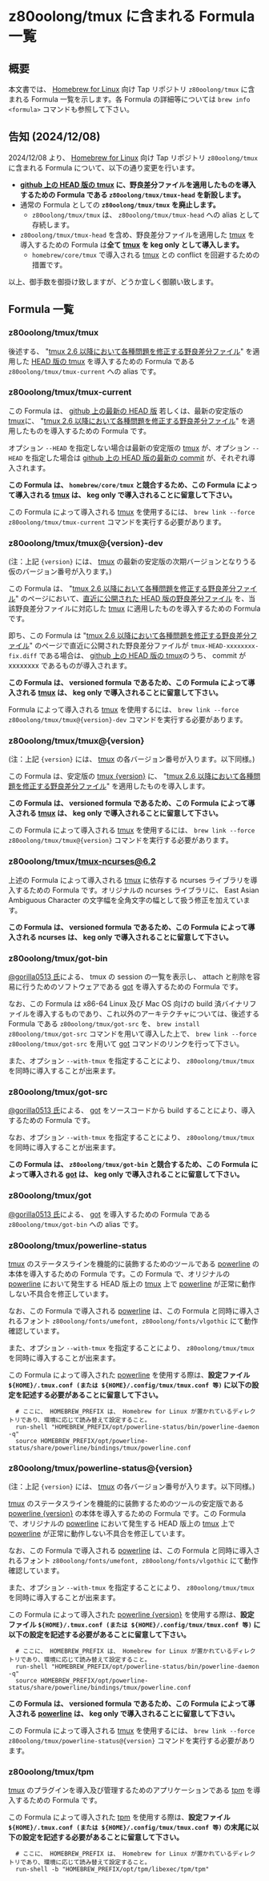 # z80oolong/tmux に含まれる Formula 一覧

## 概要

本文書では、 [Homebrew for Linux][BREW] 向け Tap リポジトリ ```z80oolong/tmux``` に含まれる Formula 一覧を示します。各 Formula の詳細等については ```brew info <formula>``` コマンドも参照して下さい。

## 告知 (2024/12/08)

2024/12/08 より、 [Homebrew for Linux][BREW] 向け Tap リポジトリ ```z80oolong/tmux``` に含まれる Formula について、以下の通り変更を行います。

- **[github 上の HEAD 版の tmux][TGIT] に、野良差分ファイルを適用したものを導入するための Formula である ```z80oolong/tmux/tmux-head``` を新設します。**
- 通常の Formula としての **```z80oolong/tmux/tmux``` を廃止します。**
    - ```z80oolong/tmux/tmux``` は、 ```z80oolong/tmux/tmux-head``` への alias として存続します。
- ```z80oolong/tmux/tmux-head``` を含め、野良差分ファイルを適用した [tmux][TMUX] を導入するための Formula は**全て [tmux][TMUX] を keg only として導入します。**
    - ```homebrew/core/tmux``` で導入される [tmux][TMUX] との conflict を回避するための措置です。

以上、御手数を御掛け致しますが、どうか宜しく御願い致します。

## Formula 一覧

### z80oolong/tmux/tmux

後述する、 "[tmux 2.6 以降において各種問題を修正する野良差分ファイル][GST1]" を適用した [HEAD 版の tmux][TGIT] を導入するための Formula である ```z80oolong/tmux/tmux-current``` への alias です。

### z80oolong/tmux/tmux-current

この Formula は、 [github 上の最新の HEAD 版][TGIT] 若しくは、最新の安定版の [tmux][TMUX]に、 "[tmux 2.6 以降において各種問題を修正する野良差分ファイル][GST1]" を適用したものを導入するための Formula です。

オプション ```--HEAD``` を指定しない場合は最新の安定版の [tmux][TMUX] が、オプション ```--HEAD``` を指定した場合は [github 上の HEAD 版の最新の commit][TGIT] が、それぞれ導入されます。

**この Formula は、 ```homebrew/core/tmux``` と競合するため、この Formula によって導入される [tmux][TMUX] は、 keg only で導入されることに留意して下さい。**

この Formula によって導入される [tmux][TMUX] を使用するには、 ```brew link --force z80oolong/tmux/tmux-current``` コマンドを実行する必要があります。

### z80oolong/tmux/tmux@{version}-dev

(注：上記 ```{version}``` には、 [tmux][TMUX] の最新の安定版の次期バージョンとなりうる仮のバージョン番号が入ります。)

この Formula は、 "[tmux 2.6 以降において各種問題を修正する野良差分ファイル][GST1]" のページにおいて、[直近に公開された HEAD 版の野良差分ファイル][GST1] を、当該野良差分ファイルに対応した [tmux][TMUX] に適用したものを導入するための Formula です。

即ち、この Formula は "[tmux 2.6 以降において各種問題を修正する野良差分ファイル][GST1]" のページで直近に公開された野良差分ファイルが ```tmux-HEAD-xxxxxxxx-fix.diff``` である場合は、 [github 上の HEAD 版の tmux][TGIT]のうち、 commit が xxxxxxxx であるものが導入されます。

**この Formula は、 versioned formula であるため、この Formula によって導入される [tmux][TMUX] は、 keg only で導入されることに留意して下さい。**

Formula によって導入される [tmux][TMUX] を使用するには、 ```brew link --force z80oolong/tmux/tmux@{version}-dev``` コマンドを実行する必要があります。

### z80oolong/tmux/tmux@{version}

(注：上記 ```{version}``` には、 [tmux][TMUX] の各バージョン番号が入ります。以下同様。)

この Formula は、安定版の [tmux {version}][TMUX] に、 "[tmux 2.6 以降において各種問題を修正する野良差分ファイル][GST1]" を適用したものを導入します。

**この Formula は、 versioned formula であるため、この Formula によって導入される [tmux][TMUX] は、 keg only で導入されることに留意して下さい。**

この Formula によって導入される [tmux][TMUX] を使用するには、 ```brew link --force z80oolong/tmux/tmux@{version}``` コマンドを実行する必要があります。

### z80oolong/tmux/tmux-ncurses@6.2

上述の Formula によって導入される [tmux][TMUX] に依存する ncurses ライブラリを導入するための Formula です。オリジナルの ncurses ライブラリに、 East Asian Ambiguous Character の文字幅を全角文字の幅として扱う修正を加えています。

**この Formula は、 versioned formula であるため、この Formula によって導入される ncurses は、 keg only で導入されることに留意して下さい。**

### z80oolong/tmux/got-bin

[@gorilla0513 氏][GORI]による、 tmux の session の一覧を表示し、 attach と削除を容易に行うためのソフトウェアである [got][GOT_] を導入するための Formula です。

なお、この Formula は x86-64 Linux 及び Mac OS 向けの build 済バイナリファイルを導入するものであり、これ以外のアーキテクチャについては、後述する Formula である ```z80oolong/tmux/got-src``` を、 ```brew install z80oolong/tmux/got-src``` コマンドを用いて導入した上で、 ```brew link --force z80oolong/tmux/got-src``` を用いて [got][GOT_] コマンドのリンクを行って下さい。

また、オプション ```--with-tmux``` を指定することにより、 ```z80oolong/tmux/tmux``` を同時に導入することが出来ます。

### z80oolong/tmux/got-src

[@gorilla0513 氏][GORI]による、 [got][GOT_] をソースコードから build することにより、導入するための Formula です。

なお、オプション ```--with-tmux``` を指定することにより、 ```z80oolong/tmux/tmux``` を同時に導入することが出来ます。

**この Formula は、 ```z80oolong/tmux/got-bin``` と競合するため、この Formula によって導入される [got][GOT_] は、 keg only で導入されることに留意して下さい。**

### z80oolong/tmux/got

[@gorilla0513 氏][GORI]による、 [got][GOT_] を導入するための Formula である ```z80oolong/tmux/got-bin``` への alias です。

### z80oolong/tmux/powerline-status

[tmux][TMUX] のステータスラインを機能的に装飾するためのツールである [powerline][POWE] の本体を導入するための Formula です。この Formula で、オリジナルの [powerline][POWE] において発生する HEAD 版上の [tmux][TMUX] 上で [powerline][POWE] が正常に動作しない不具合を修正しています。

なお、この Formula で導入される [powerline][POWE] は、この Formula と同時に導入されるフォント ```z80oolong/fonts/umefont, z80oolong/fonts/vlgothic``` にて動作確認しています。

また、オプション ```--with-tmux``` を指定することにより、 ```z80oolong/tmux/tmux``` を同時に導入することが出来ます。

この Formula によって導入された [powerline][POWE] を使用する際は、**設定ファイル ```${HOME}/.tmux.conf (または ${HOME}/.config/tmux/tmux.conf 等)``` に以下の設定を記述する必要があることに留意して下さい。**

```
  # ここに、 HOMEBREW_PREFIX は、 Homebrew for Linux が置かれているディレクトリであり、環境に応じて読み替えて設定すること。
  run-shell "HOMEBREW_PREFIX/opt/powerline-status/bin/powerline-daemon -q"
  source HOMEBREW_PREFIX/opt/powerline-status/share/powerline/bindings/tmux/powerline.conf
```

### z80oolong/tmux/powerline-status@{version}

(注：上記 ```{version}``` には、 [tmux][TMUX] の各バージョン番号が入ります。以下同様。)

[tmux][TMUX] のステータスラインを機能的に装飾するためのツールの安定版である [powerline {version}][POWE] の本体を導入するための Formula です。この Formula で、オリジナルの [powerline][POWE] において発生する HEAD 版上の [tmux][TMUX] 上で [powerline][POWE] が正常に動作しない不具合を修正しています。

なお、この Formula で導入される [powerline][POWE] は、この Formula と同時に導入されるフォント ```z80oolong/fonts/umefont, z80oolong/fonts/vlgothic``` にて動作確認しています。

また、オプション ```--with-tmux``` を指定することにより、 ```z80oolong/tmux/tmux``` を同時に導入することが出来ます。

この Formula によって導入された [powerline {version}][POWE] を使用する際は、**設定ファイル ```${HOME}/.tmux.conf (または ${HOME}/.config/tmux/tmux.conf 等)``` に以下の設定を記述する必要があることに留意して下さい。**

```
  # ここに、 HOMEBREW_PREFIX は、 Homebrew for Linux が置かれているディレクトリであり、環境に応じて読み替えて設定すること。
  run-shell "HOMEBREW_PREFIX/opt/powerline-status/bin/powerline-daemon -q"
  source HOMEBREW_PREFIX/opt/powerline-status/share/powerline/bindings/tmux/powerline.conf
```

**この Formula は、 versioned formula であるため、この Formula によって導入される [powerline][POWE] は、 keg only で導入されることに留意して下さい。**

この Formula によって導入される [tmux][TMUX] を使用するには、 ```brew link --force z80oolong/tmux/powerline-status@{version}``` コマンドを実行する必要があります。

### z80oolong/tmux/tpm

[tmux][TMUX] のプラグインを導入及び管理するためのアプリケーションである [tpm][TPM_] を導入するための Formula です。

この Formula によって導入された [tpm][TPM_] を使用する際は、**設定ファイル ```${HOME}/.tmux.conf (または ${HOME}/.config/tmux/tmux.conf 等)``` の末尾に以下の設定を記述する必要があることに留意して下さい。**

```
  # ここに、 HOMEBREW_PREFIX は、 Homebrew for Linux が置かれているディレクトリであり、環境に応じて読み替えて設定すること。
  run-shell -b "HOMEBREW_PREFIX/opt/tpm/libexec/tpm/tpm"
```

<!-- 外部リンク一覧 -->

[BREW]:https://linuxbrew.sh/
[TMUX]:https://tmux.github.io/
[TGIT]:https://github.com/tmux/tmux
[EAWA]:http://www.unicode.org/reports/tr11/#Ambiguous
[GST1]:https://github.com/z80oolong/tmux-eaw-fix
[LIBE]:http://libevent.org/
[DOXY]:http://www.doxygen.org/
[GLEV]:https://github.com/libevent/libevent
[GORI]:https://qiita.com/gorilla0513
[GOT_]:https://github.com/skanehira/got
[TPM_]:https://github.com/tmux-plugins/tpm
[POWE]:https://powerline.readthedocs.io/en/latest/#
